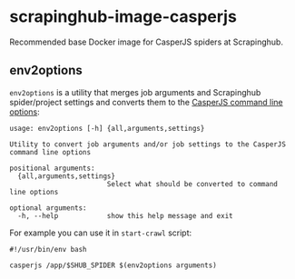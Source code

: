 # scrapinghub-image-casperjs

Recommended base Docker image for CasperJS spiders at Scrapinghub.

## env2options

`env2options` is a utility that merges job arguments and Scrapinghub spider/project settings and converts them to the
[CasperJS command line options](http://docs.casperjs.org/en/latest/cli.html):


```
usage: env2options [-h] {all,arguments,settings}

Utility to convert job arguments and/or job settings to the CasperJS command line options

positional arguments:
  {all,arguments,settings}
                        Select what should be converted to command line options

optional arguments:
  -h, --help            show this help message and exit
```

For example you can use it in `start-crawl` script:

```
#!/usr/bin/env bash

casperjs /app/$SHUB_SPIDER $(env2options arguments)
```
